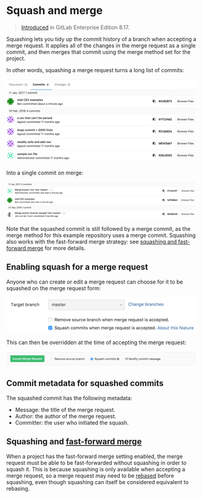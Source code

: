 # Squash and merge

> [Introduced][ee-1024] in GitLab Enterprise Edition 8.17.

Squashing lets you tidy up the commit history of a branch when accepting a merge
request. It applies all of the changes in the merge request as a single commit,
and then merges that commit using the merge method set for the project.

In other words, squashing a merge request turns a long list of commits:

![List of commits from a merge request][mr-commits]

Into a single commit on merge:

![A squashed commit followed by a merge commit][squashed-commit]

Note that the squashed commit is still followed by a merge commit, as the merge
method for this example repository uses a merge commit. Squashing also works
with the fast-forward merge strategy: see
[squashing and fast-forward merge](#squashing-and-fast-forward-merge) for more
details.

## Enabling squash for a merge request

Anyone who can create or edit a merge request can choose for it to be squashed
on the merge request form:

![Squash commits checkbox on edit form][squash-edit-form]

This can then be overridden at the time of accepting the merge request:

![Squash commits checkbox on accept merge request form][squash-mr-widget]

## Commit metadata for squashed commits

The squashed commit has the following metadata:

* Message: the title of the merge request.
* Author: the author of the merge request.
* Committer: the user who initiated the squash.

## Squashing and [fast-forward merge][ff-merge]

When a project has the fast-forward merge setting enabled, the merge request
must be able to be fast-forwarded without squashing in order to squash it. This
is because squashing is only available when accepting a merge request, so a
merge request may need to be [rebased][rebase] before squashing, even though
squashing can itself be considered equivalent to rebasing.

[ee-1024]: https://gitlab.com/gitlab-org/gitlab-ee/merge_requests/1024
[mr-commits]: img/squash_mr_commits.png
[squashed-commit]: img/squash_squashed_commit.png
[squash-edit-form]: img/squash_edit_form.png
[squash-mr-widget]: img/squash_mr_widget.png
[ff-merge]: ./fast_forward_merge
[rebase]: ../../../workflow/rebase_before_merge
